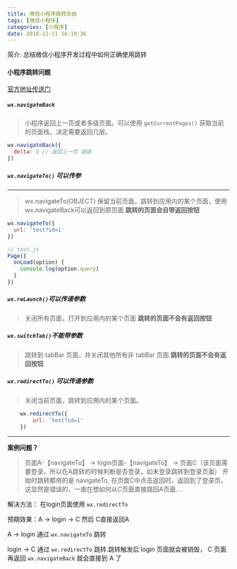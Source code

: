 ```yaml
---
title: 微信小程序跳转总结
tags: [微信小程序]
categories: [小程序]
date: 2018-12-11 16:19:36
---
```

简介: 总结微信小程序开发过程中如何正确使用跳转
<!-- more -->
#### 小程序跳转问题
[官方地址传送门](https://developers.weixin.qq.com/miniprogram/dev/api/wx.navigateBack.html)
##### `wx.navigateBack` 

> 小程序返回上一页或者多级页面。可以使用 `getCurrentPages()` 获取当前的页面栈，决定需要返回几层。

```js
wx.navigateBack({
  delta: 2 // 返回上一页 层级
})
```

##### `wx.navigateTo()` 可以传参
***
> wx.navigateTo(OBJECT) 保留当前页面，跳转到应用内的某个页面，使用wx.navigateBack可以返回到原页面
**跳转的页面会自带返回按钮**

```js
wx.navigateTo({
  url: 'test?id=1'
})

// test.js
Page({
  onLoad(option) {
    console.log(option.query)
  }
})
```

##### `wx.reLaunch()`可以传递参数

> 关闭所有页面，打开到应用内的某个页面
**跳转的页面不会有返回按钮**

##### `wx.switchTab()`不能带参数

> 跳转到 tabBar 页面，并关闭其他所有非 tabBar 页面
**跳转的页面不会有返回按钮**

##### `wx.redirectTo()` 可以传递参数

> 关闭当前页面，跳转到应用内的某个页面。

```js
    wx.redirectTo({
        url: 'test?id=1'
    })
```
***
**案例问题？**
> 页面A-【navigateTo】 -> login页面-【navigateTo】 -> 页面C（该页面需要登录，所以在A跳转的时候判断是否登录，如未登录跳转到登录页面）
> 开始时跳转都用的是 navigateTo, 在页面C中点击返回时，返回到了登录页，这显然是错误的，一直在想如何从C页面直接跳回A页面....

解决方法： 在login页面使用 `wx.redirectTo`

预期效果：A -> login -> C    然后  C直接返回A

A -> login  通过 `wx.navigateTo` 跳转

login -> C 通过 `wx.redirectTo` 跳转.跳转触发后 login 页面就会被销毁， C 页面再返回 `wx.navigateBack` 就会直接到 A 了